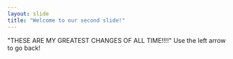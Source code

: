 ```yaml
---
layout: slide
title: "Welcome to our second slide!"
---
```

"THESE ARE MY GREATEST CHANGES OF ALL TIME!!!!"
Use the left arrow to go back!
